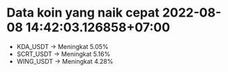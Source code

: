 # Data koin yang naik cepat 2022-08-08 14:42:03.126858+07:00

* KDA_USDT -> Meningkat 5.05%
* SCRT_USDT -> Meningkat 5.16%
* WING_USDT -> Meningkat 4.28%
